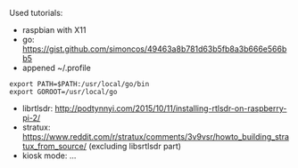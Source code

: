  

Used tutorials:

* raspbian with X11
* go: https://gist.github.com/simoncos/49463a8b781d63b5fb8a3b666e566bb5
* appened ~/.profile

```
export PATH=$PATH:/usr/local/go/bin
export GOROOT=/usr/local/go
```

* librtlsdr: http://podtynnyi.com/2015/10/11/installing-rtlsdr-on-raspberry-pi-2/
* stratux: https://www.reddit.com/r/stratux/comments/3v9vsr/howto_building_stratux_from_source/ (excluding libsrtlsdr part)
* kiosk mode: ...
